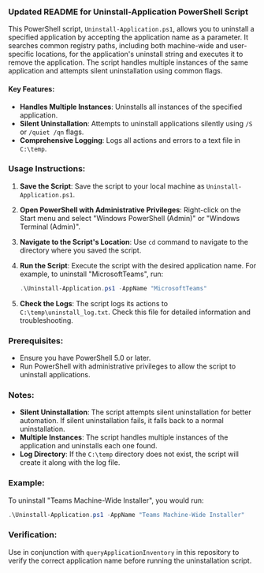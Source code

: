 ### Updated README for Uninstall-Application PowerShell Script

This PowerShell script, `Uninstall-Application.ps1`, allows you to uninstall a specified application by accepting the application name as a parameter. It searches common registry paths, including both machine-wide and user-specific locations, for the application's uninstall string and executes it to remove the application. The script handles multiple instances of the same application and attempts silent uninstallation using common flags.

#### Key Features:
- **Handles Multiple Instances**: Uninstalls all instances of the specified application.
- **Silent Uninstallation**: Attempts to uninstall applications silently using `/S` or `/quiet /qn` flags.
- **Comprehensive Logging**: Logs all actions and errors to a text file in `C:\temp`.

### Usage Instructions:
1. **Save the Script**:
   Save the script to your local machine as `Uninstall-Application.ps1`.

2. **Open PowerShell with Administrative Privileges**:
   Right-click on the Start menu and select "Windows PowerShell (Admin)" or "Windows Terminal (Admin)".

3. **Navigate to the Script's Location**:
   Use `cd` command to navigate to the directory where you saved the script.

4. **Run the Script**:
   Execute the script with the desired application name. For example, to uninstall "MicrosoftTeams", run:
   ```powershell
   .\Uninstall-Application.ps1 -AppName "MicrosoftTeams"
   ```

5. **Check the Logs**:
   The script logs its actions to `C:\temp\uninstall_log.txt`. Check this file for detailed information and troubleshooting.

### Prerequisites:
- Ensure you have PowerShell 5.0 or later.
- Run PowerShell with administrative privileges to allow the script to uninstall applications.

### Notes:
- **Silent Uninstallation**: The script attempts silent uninstallation for better automation. If silent uninstallation fails, it falls back to a normal uninstallation.
- **Multiple Instances**: The script handles multiple instances of the application and uninstalls each one found.
- **Log Directory**: If the `C:\temp` directory does not exist, the script will create it along with the log file.

### Example:
To uninstall "Teams Machine-Wide Installer", you would run:
```powershell
.\Uninstall-Application.ps1 -AppName "Teams Machine-Wide Installer"
```

### Verification:
Use in conjunction with `queryApplicationInventory` in this repository to verify the correct application name before running the uninstallation script.